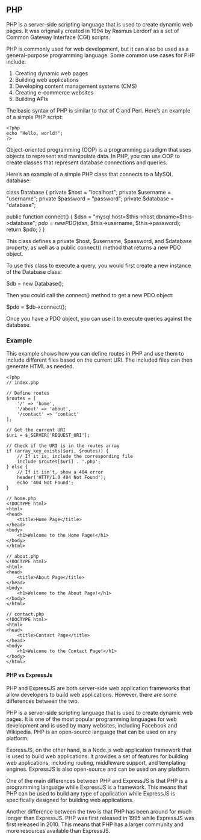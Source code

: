 
## PHP 
PHP is a server-side scripting language that is used to create dynamic web pages. It was originally created in 1994 by Rasmus Lerdorf as a set of Common Gateway Interface (CGI) scripts.

PHP is commonly used for web development, but it can also be used as a general-purpose programming language. Some common use cases for PHP include:
1. Creating dynamic web pages
2. Building web applications
3. Developing content management systems (CMS)
4. Creating e-commerce websites
5. Building APIs

The basic syntax of PHP is similar to that of C and Perl. Here’s an example of a simple PHP script:
```
<?php
echo "Hello, world!";
?>
```

Object-oriented programming (OOP) is a programming paradigm that uses objects to represent and manipulate data. In PHP, you can use OOP to create classes that represent database connections and queries.

Here’s an example of a simple PHP class that connects to a MySQL database:

class Database {
  private $host = "localhost";
  private $username = "username";
  private $password = "password";
  private $database = "database";

  public function connect() {
    $dsn = "mysql:host=$this->host;dbname=$this->database";
    $pdo = new PDO($dsn, $this->username, $this->password);
    return $pdo;
  }
}

This class defines a private $host, $username, $password, and $database property, as well as a public connect() method that returns a new PDO object.

To use this class to execute a query, you would first create a new instance of the Database class:

$db = new Database();

Then you could call the connect() method to get a new PDO object:

$pdo = $db->connect();

Once you have a PDO object, you can use it to execute queries against the database.


### Example
This example shows how you can define routes in PHP and use them to include different files based on the current URI. The included files can then generate HTML as needed.

```
<?php
// index.php

// Define routes
$routes = [
    '/' => 'home',
    '/about' => 'about',
    '/contact' => 'contact'
];

// Get the current URI
$uri = $_SERVER['REQUEST_URI'];

// Check if the URI is in the routes array
if (array_key_exists($uri, $routes)) {
    // If it is, include the corresponding file
    include $routes[$uri] . '.php';
} else {
    // If it isn't, show a 404 error
    header('HTTP/1.0 404 Not Found');
    echo '404 Not Found';
}

// home.php
<!DOCTYPE html>
<html>
<head>
	<title>Home Page</title>
</head>
<body>
	<h1>Welcome to the Home Page!</h1>
</body>
</html>

// about.php
<!DOCTYPE html>
<html>
<head>
	<title>About Page</title>
</head>
<body>
	<h1>Welcome to the About Page!</h1>
</body>
</html>

// contact.php
<!DOCTYPE html>
<html>
<head>
	<title>Contact Page</title>
</head>
<body>
	<h1>Welcome to the Contact Page!</h1>
</body>
</html>
```

#### PHP vs ExpressJs

PHP and ExpressJS are both server-side web application frameworks that allow developers to build web applications. However, there are some differences between the two.

PHP is a server-side scripting language that is used to create dynamic web pages. It is one of the most popular programming languages for web development and is used by many websites, including Facebook and Wikipedia. PHP is an open-source language that can be used on any platform.

ExpressJS, on the other hand, is a Node.js web application framework that is used to build web applications. It provides a set of features for building web applications, including routing, middleware support, and templating engines. ExpressJS is also open-source and can be used on any platform.

One of the main differences between PHP and ExpressJS is that PHP is a programming language while ExpressJS is a framework. This means that PHP can be used to build any type of application while ExpressJS is specifically designed for building web applications.

Another difference between the two is that PHP has been around for much longer than ExpressJS. PHP was first released in 1995 while ExpressJS was first released in 2010. This means that PHP has a larger community and more resources available than ExpressJS.